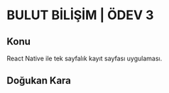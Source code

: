 # BULUT BİLİŞİM | ÖDEV 3

## Konu
React Native ile tek sayfalık kayıt sayfası uygulaması.

## Doğukan Kara